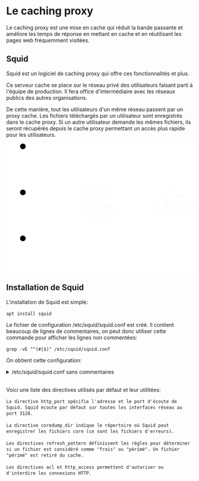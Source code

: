 <head>
<link rel="stylesheet" href="css/style.css">
</head>

# Le caching proxy

Le caching proxy est une mise en cache qui réduit la bande passante et améliore les temps de réponse en mettant en cache et en réutilisant les pages web fréquemment visitées.

## Squid

Squid est un logiciel de caching proxy qui offre ces fonctionnalités et plus.

Ce serveur cache se place sur le réseau privé des utilisateurs faisant parti à l'équipe de production. Il fera office d'intermédiaire avec les réseaux publics des autres organisations.

De cette manière, tout les utilisateurs d'un même réseau passent par un proxy cache. Les fichiers téléchargés par un utilisateur sont enregistrés dans le cache proxy. Si un autre utilisateur demande les mêmes fichiers, ils seront récupérés depuis le cache proxy permettant un accès plus rapide pour les utilisateurs.

![Schéma cache-proxy](images/cache-proxy.svg)

## Installation de Squid

L'installation de Squid est simple:

    apt install squid

Le fichier de configuration /etc/squid/squid.conf est créé. Il contient beaucoup de lignes de commentaires, on peut donc utiliser cette commande pour afficher les lignes non commentées:

    grep -vE "^(#|$)" /etc/squid/squid.conf

On obtient cette configuration:

<details>
<summary>/etc/squid/squid.conf sans commentaires</summary>
<p>
acl localnet src 0.0.0.1-0.255.255.255  # RFC 1122 "this" network (LAN)
<br>
acl localnet src 10.0.0.0/8             # RFC 1918 local private network (LAN)
<br>
acl localnet src 100.64.0.0/10          # RFC 6598 shared address space (CGN)
<br>
acl localnet src 169.254.0.0/16         # RFC 3927 link-local (directly plugged) machines
<br>
acl localnet src 172.16.0.0/12          # RFC 1918 local private network (LAN)
<br>
acl localnet src 192.168.0.0/16         # RFC 1918 local private network (LAN)
<br>
acl localnet src fc00::/7               # RFC 4193 local private network range
<br>
acl localnet src fe80::/10              # RFC 4291 link-local (directly plugged) machines
<br>
acl SSL_ports port 443
<br>
acl Safe_ports port 80          # http
<br>
acl Safe_ports port 21          # ftp
<br>
acl Safe_ports port 443         # https
<br>
acl Safe_ports port 70          # gopher
<br>
acl Safe_ports port 210         # wais
<br>
acl Safe_ports port 1025-65535  # unregistered ports
<br>
acl Safe_ports port 280         # http-mgmt
<br>
acl Safe_ports port 488         # gss-http
<br>
acl Safe_ports port 591         # filemaker
<br>
acl Safe_ports port 777         # multiling http
<br>
http_access deny !Safe_ports
<br>
http_access deny CONNECT !SSL_ports
<br>
http_access allow localhost manager
<br>
http_access deny manager
<br>
include /etc/squid/conf.d/*.conf
<br>
http_access allow localhost
<br>
http_access deny all
<br>
http_port 3128
<br>
coredump_dir /var/spool/squid
<br>
refresh_pattern ^ftp:           1440    20%     10080
<br>
refresh_pattern ^gopher:        1440    0%      1440
<br>
refresh_pattern -i (/cgi-bin/|\?) 0     0%      0
<br>
refresh_pattern .               0       20%     4320
</p>
</details>
<br>

Voici une liste des directives utilisés par défaut et leur utilitées:

    La directive http_port spécifie l'adresse et le port d'écoute de Squid. Squid écoute par défaut sur toutes les interfaces réseau au port 3128.

    La directive coredump_dir indique le répertoire où Squid peut enregistrer les fichiers core (ce sont les fichiers d'erreurs).

    Les directives refresh_pattern définissent les règles pour déterminer si un fichier est considéré comme "frais" ou "périmé". Un fichier "périmé" est retiré du cache.

    Les directives acl et http_access permettent d'autoriser ou d'interdire les connexions HTTP.
